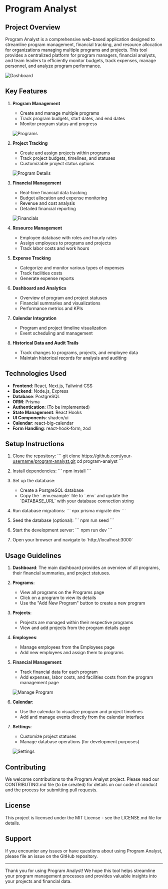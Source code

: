 # Program Analyst

## Project Overview

Program Analyst is a comprehensive web-based application designed to streamline program management, financial tracking, and resource allocation for organizations managing multiple programs and projects. This tool provides a centralized platform for program managers, financial analysts, and team leaders to efficiently monitor budgets, track expenses, manage personnel, and analyze program performance.

![Dashboard](./images/dashboard.png)

## Key Features

1. **Program Management**
   - Create and manage multiple programs
   - Track program budgets, start dates, and end dates
   - Monitor program status and progress

   ![Programs](./images/programs.png)

2. **Project Tracking**
   - Create and assign projects within programs
   - Track project budgets, timelines, and statuses
   - Customizable project status options

   ![Program Details](./images/program%20details.png)

3. **Financial Management**
   - Real-time financial data tracking
   - Budget allocation and expense monitoring
   - Revenue and cost analysis
   - Detailed financial reporting

   ![Financials](./images/financials.png)

4. **Resource Management**
   - Employee database with roles and hourly rates
   - Assign employees to programs and projects
   - Track labor costs and work hours

5. **Expense Tracking**
   - Categorize and monitor various types of expenses
   - Track facilities costs
   - Generate expense reports

6. **Dashboard and Analytics**
   - Overview of program and project statuses
   - Financial summaries and visualizations
   - Performance metrics and KPIs

7. **Calendar Integration**
   - Program and project timeline visualization
   - Event scheduling and management

8. **Historical Data and Audit Trails**
   - Track changes to programs, projects, and employee data
   - Maintain historical records for analysis and auditing

## Technologies Used

- **Frontend**: React, Next.js, Tailwind CSS
- **Backend**: Node.js, Express
- **Database**: PostgreSQL
- **ORM**: Prisma
- **Authentication**: (To be implemented)
- **State Management**: React Hooks
- **UI Components**: shadcn/ui
- **Calendar**: react-big-calendar
- **Form Handling**: react-hook-form, zod

## Setup Instructions

1. Clone the repository:
   \`\`\`
   git clone https://github.com/your-username/program-analyst.git
   cd program-analyst
   \`\`\`

2. Install dependencies:
   \`\`\`
   npm install
   \`\`\`

3. Set up the database:
   - Create a PostgreSQL database
   - Copy the \`.env.example\` file to \`.env\` and update the \`DATABASE_URL\` with your database connection string

4. Run database migrations:
   \`\`\`
   npx prisma migrate dev
   \`\`\`

5. Seed the database (optional):
   \`\`\`
   npm run seed
   \`\`\`

6. Start the development server:
   \`\`\`
   npm run dev
   \`\`\`

7. Open your browser and navigate to \`http://localhost:3000\`

## Usage Guidelines

1. **Dashboard**: The main dashboard provides an overview of all programs, their financial summaries, and project statuses.

2. **Programs**:
   - View all programs on the Programs page
   - Click on a program to view its details
   - Use the "Add New Program" button to create a new program

3. **Projects**:
   - Projects are managed within their respective programs
   - View and add projects from the program details page

4. **Employees**:
   - Manage employees from the Employees page
   - Add new employees and assign them to programs

5. **Financial Management**:
   - Track financial data for each program
   - Add expenses, labor costs, and facilities costs from the program management page

   ![Manage Program](./images/manage%20program.png)

6. **Calendar**:
   - Use the calendar to visualize program and project timelines
   - Add and manage events directly from the calendar interface

7. **Settings**:
   - Customize project statuses
   - Manage database operations (for development purposes)

   ![Settings](./images/settings.png)

## Contributing

We welcome contributions to the Program Analyst project. Please read our CONTRIBUTING.md file (to be created) for details on our code of conduct and the process for submitting pull requests.

## License

This project is licensed under the MIT License - see the LICENSE.md file for details.

## Support

If you encounter any issues or have questions about using Program Analyst, please file an issue on the GitHub repository.

---

Thank you for using Program Analyst! We hope this tool helps streamline your program management processes and provides valuable insights into your projects and financial data.
